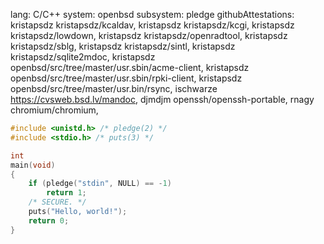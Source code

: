 lang: C/C++
system: openbsd
subsystem: pledge
githubAttestations: 
    kristapsdz kristapsdz/kcaldav,
    kristapsdz kristapsdz/kcgi,
    kristapsdz kristapsdz/lowdown,
    kristapsdz kristapsdz/openradtool,
    kristapsdz kristapsdz/sblg,
    kristapsdz kristapsdz/sintl,
    kristapsdz kristapsdz/sqlite2mdoc,
    kristapsdz openbsd/src/tree/master/usr.sbin/acme-client,
    kristapsdz openbsd/src/tree/master/usr.sbin/rpki-client,
    kristapsdz openbsd/src/tree/master/usr.bin/rsync,
    ischwarze https://cvsweb.bsd.lv/mandoc,
    djmdjm openssh/openssh-portable,
    rnagy chromium/chromium,

```c
#include <unistd.h> /* pledge(2) */
#include <stdio.h> /* puts(3) */

int
main(void)
{
	if (pledge("stdin", NULL) == -1)
		return 1;
	/* SECURE. */
	puts("Hello, world!");
	return 0;
}
```
